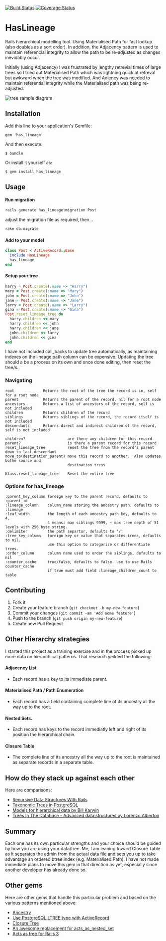 [![Build Status](https://travis-ci.org/themi/has_lineage.png?branch=master)](https://travis-ci.org/themi/has_lineage)
[![Coverage Status](https://coveralls.io/repos/themi/has_lineage/badge.png)](https://coveralls.io/r/themi/has_lineage)

# HasLineage

Rails hierarchical modelling tool. Using Materialised Path for fast lookup (also doubles as a sort order).  In addition, the Adjacency pattern is used to maintain referencial integrity to allow the path to be re-adjusted as changes inevidably occur.

Initially (using Adjacency) I was frustrated by lengthy retrevial times of large trees so I tried out Materialised Path which was lightning quick at retreval but awkward when the tree was modified.  And Adjency was needed to maintain referential integrity while the Materialised path was being re-adjusted.

![tree sample diagram](http://hemi.co.nz/signature/has_lineage_tree_path_diag.png)

## Installation

Add this line to your application's Gemfile:

    gem 'has_lineage'

And then execute:

    $ bundle

Or install it yourself as:

    $ gem install has_lineage

## Usage

#### Run migration

```bash
rails generate has_lineage:migration Post
```

adjust the migration file as required, then...

```bash
rake db:migrate
```

#### Add to your model

```ruby
class Post < ActiveRecord::Base
  include HasLineage
  has_lineage
end

```

#### Setup your tree

```ruby
harry = Post.create(:name => "Harry")
mary = Post.create(:name => "Mary")
john = Post.create(:name => "John")
jane = Post.create(:name => "Jane")
larry = Post.create(:name => "Larry")
gina = Post.create(:name => "Gina")
Post.reset_lineage_tree do
  harry.children << mary
  harry.children << john
  harry.children << jane
  john.children << larry
  john.children << gina
end
```

I have not included call_backs to update tree automatically, as maintaining indexes on the lineage path column can be expensive.  Updating the tree should a be a process on its own and once done editing, then reset the tree/s.

### Navigating

```
root             Returns the root of the tree the record is in, self for a root node
parent           Returns the parent of the record, nil for a root node
ancestors        Returns a list of ancestors of the record, self is not included
children         Returns children of the record
siblings         Returns siblings of the record, the record itself is not included
descendants      Returns direct and indirect children of the record, self is not included
```

```
children?                   are there any children for this record
parent?                     is there a parent record for this record
reset_lineage_tree          reset the tree from the record's parent down to last descendant
move_to(destination_parent) move this record to another.  Also updates bothe source and 
                            destination tress
```

```
Klass.reset_lineage_tree    Reset the entire tree
```


### Options for has_lineage

```
:parent_key_column foreign key to the parent record, defaults to :parent_id
:lineage_column    column_name storing the ancestry path, defaults to :lineage 
:leaf_width        the length of each ancestry path key, defaults to 4.
                   4 means: max siblings 9999, ~ max tree depth of 51 levels with 256 byte string. 
:delimiter         the path separtor, defaults to '/'
:tree_key_column   foreign key or value that separates trees, defaults to nil.
                   use this option to categorize or differentiate trees.
:order_column      column name used to order the siblings, defaults to nil 
:counter_cache     true/false, defaults to false. use to use Rails counter_cache
                   if true must add field :lineage_children_count to table
```

## Contributing

1. Fork it
2. Create your feature branch (`git checkout -b my-new-feature`)
3. Commit your changes (`git commit -am 'Add some feature'`)
4. Push to the branch (`git push origin my-new-feature`)
5. Create new Pull Request

## Other Hierarchy strategies

I started this project as a training exercise and in the process picked up more data on hierarchical patterns. That research yeilded the following:

#### Adjacency List
* Each record has a key to its immediate parent.

#### Materialised Path / Path Enumeration
* Each record has a field containing complete line of its ancestry all the way up to the root.

#### Nested Sets.
* Each record has keys to the record immediatly left and right of its position the hierarchical chain.

#### Closure Table
* The complete line of its ancestry all the way up to the root is maintained as separate records in a separate table.

## How do they stack up against each other

Here are comparisons:

* [Recursive Data Structures With Rails](http://gmarik.info/blog/2012/10/14/recursive-data-structures-with-rails)
* [Taxonomic Trees in PostgreSQL](http://gbif.blogspot.com.au/2012/06/taxonomic-trees-in-postgresql.html)
* [Models for hierarchical data by Bill Karwin](http://www.slideshare.net/billkarwin/models-for-hierarchical-data)
* [Trees In The Database - Advanced data structures by Lorenzo Alberton](http://www.slideshare.net/quipo/trees-in-the-database-advanced-data-structures)

## Summary

Each one has its own particular strengths and your choice should be guided by how you are using your data/tree.  Me, I am leaning toward Closure Table as it separates the admin from the actual data file and sets you up to take advantage an ordered btree index (e.g. Materialised Path). I have not made immediate plans to move this gem in that direction as yet, especially since another developer has already done so.

## Other gems

Here are other gems that handle this particular problem and based on the various patterns mentioned above:

* [Ancestry](https://github.com/stefankroes/ancestry)
* [Use PostgreSQL LTREE type with ActiveRecord](https://github.com/RISCfuture/hierarchy)
* [Closure Tree](https://github.com/mceachen/closure_tree)
* [An awesome replacement for acts_as_nested_set](https://github.com/collectiveidea/awesome_nested_set)
* [Acts as tree for Rails 3](https://github.com/kristianmandrup/acts_as_tree_rails3)

